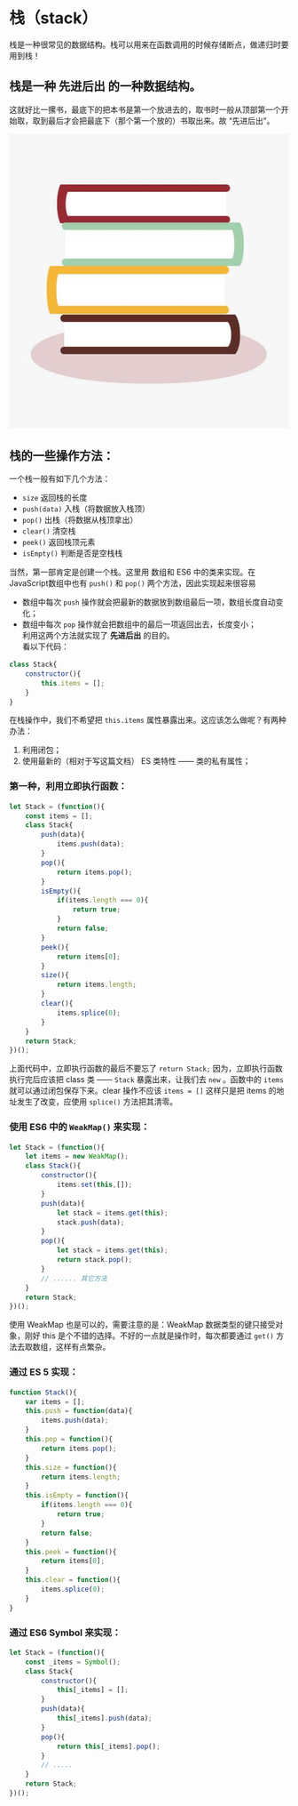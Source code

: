 # 栈（stack）
栈是一种很常见的数据结构。栈可以用来在函数调用的时候存储断点，做递归时要用到栈！  

栈是一种 **先进后出** 的一种数据结构。
--------
这就好比一摞书，最底下的把本书是第一个放进去的，取书时一般从顶部第一个开始取，取到最后才会把最底下（那个第一个放的）书取出来。故 “先进后出”。  

![](./image/stack-1.jpg)  

栈的一些操作方法：
-----
一个栈一般有如下几个方法：
+ `size`    返回栈的长度
+ `push(data)`      入栈（将数据放入栈顶）
+ `pop()`           出栈（将数据从栈顶拿出）
+ `clear()`         清空栈
+ `peek()`          返回栈顶元素
+ `isEmpty()`       判断是否是空栈栈  

当然，第一部肯定是创建一个栈。这里用 数组和 ES6 中的类来实现。在JavaScript数组中也有 `push()` 和 `pop()` 两个方法，因此实现起来很容易
- 数组中每次 `push` 操作就会把最新的数据放到数组最后一项，数组长度自动变化；
- 数组中每次 `pop` 操作就会把数组中的最后一项返回出去，长度变小；  
利用这两个方法就实现了 **先进后出** 的目的。  
看以下代码：
```js
class Stack{
    constructor(){
        this.items = [];
    }
}
```
在栈操作中，我们不希望把 `this.items` 属性暴露出来。这应该怎么做呢？有两种办法：
1. 利用闭包；
2. 使用最新的（相对于写这篇文档） ES 类特性 —— 类的私有属性；  

### 第一种，利用立即执行函数：
```js
let Stack = (function(){
    const items = [];
    class Stack{
        push(data){
            items.push(data);
        }
        pop(){
            return items.pop();
        }
        isEmpty(){
            if(items.length === 0){
                return true;
            }
            return false;
        }
        peek(){
            return items[0];
        }
        size(){
            return items.length;
        }
        clear(){
            items.splice(0);
        }
    }
    return Stack;
})();
```
上面代码中，立即执行函数的最后不要忘了 `return Stack;` 因为，立即执行函数执行完后应该把 class 类 —— `Stack` 暴露出来，让我们去 `new` 。函数中的 `items` 就可以通过闭包保存下来。clear 操作不应该 `items = []` 这样只是把 items 的地址发生了改变，应使用 `splice()` 方法把其清零。  
### 使用 ES6 中的 `WeakMap()` 来实现：
```js
let Stack = (function(){
    let items = new WeakMap();
    class Stack(){
        constructor(){
            items.set(this,[]);
        }
        push(data){
            let stack = items.get(this);
            stack.push(data);
        }
        pop(){
            let stack = items.get(this);
            return stack.pop();
        }
        // ...... 其它方法
    }
    return Stack;
})();
```
使用 WeakMap 也是可以的，需要注意的是：WeakMap 数据类型的键只接受对象，刚好 this 是个不错的选择。不好的一点就是操作时，每次都要通过 `get()` 方法去取数组，这样有点繁杂。  
### 通过 ES 5 实现：
```js
function Stack(){
    var items = [];
    this.push = function(data){
        items.push(data);
    }
    this.pop = function(){
        return items.pop();
    }
    this.size = function(){
        return items.length;
    }
    this.isEmpty = function(){
        if(items.length === 0){
            return true;
        }
        return false;
    }
    this.peek = function(){
        return items[0];
    }
    this.clear = function(){
        items.splice(0);
    }
}
```
### 通过 ES6 Symbol 来实现：
```js
let Stack = (function(){
    const _items = Symbol();
    class Stack{
        constructor(){
            this[_items] = [];
        }
        push(data){
            this[_items].push(data);
        }
        pop(){
            return this[_items].pop();
        }
        // ..... 
    }
    return Stack;
})();
```


